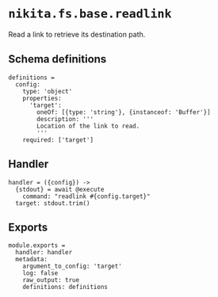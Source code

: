 
# `nikita.fs.base.readlink`

Read a link to retrieve its destination path.

## Schema definitions

    definitions =
      config:
        type: 'object'
        properties:
          'target':
            oneOf: [{type: 'string'}, {instanceof: 'Buffer'}]
            description: '''
            Location of the link to read.
            '''
        required: ['target']

## Handler

    handler = ({config}) ->
      {stdout} = await @execute
        command: "readlink #{config.target}"
      target: stdout.trim()

## Exports

    module.exports =
      handler: handler
      metadata:
        argument_to_config: 'target'
        log: false
        raw_output: true
        definitions: definitions
